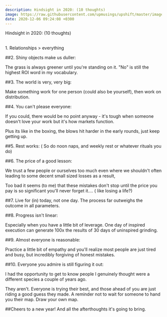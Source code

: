 ```yaml
---
description: Hindsight in 2020: (10 thoughts)
image: https://raw.githubusercontent.com/upmusings/upshift/master/images/onions.jpg
date: 2020-12-06 09:24:08 +0300
---
```


Hindsight in 2020: (10 thoughts)

<br>1. Relationships > everything

##2. Shiny objects make us duller:

The grass is always greener until you're standing on it. "No" is still the highest ROI word in my vocabulary.

##3. The world is very, very big:

Make something work for one person (could also be yourself), then work on distribution.

##4. You can't please everyone:

If you could, there would be no point anyway - it's tough when someone doesn't love your work but it's how markets function. 

Plus its like in the boxing, the blows hit harder in the early rounds, just keep getting up.


##5. Rest works: ( So do noon naps, and weekly rest or whatever rituals you do)

##6. The price of a good lesson:

We trust a few people or ourselves too much even where we shouldn't often leading to some decent small sized losses as a result, 

Too bad it seems (to me) that these mistakes don't stop until the price you pay is so significant you'll never forget it.... ( like losing a life?)

##7. Live for (in) today, not one day. The process far outweighs the outcome in all parameters.

##8. Progress isn't linear:

Especially when you have a little bit of leverage. One day of inspired execution can generate 100x the results of 30 days of uninspired grinding.

##9. Almost everyone is reasonable: 

Practice a little bit of empathy and you'll realize most people are just tired and busy, but incredibly forgiving of honest mistakes.


##10. Everyone you admire is still figuring it out: 

I had the opportunity to get to know people I genuinely thought were a different species a couple of years ago. 

They aren't. Everyone is trying their best, and those ahead of you are just riding a good guess they made. A reminder not to wait for someone to hand you their map.  Draw your own map.



##Cheers to a new year! And all the afterthoughts it's going to bring.